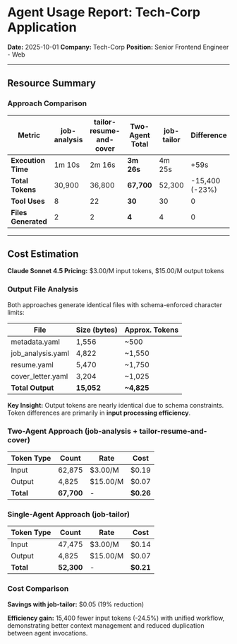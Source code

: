 # Agent Usage Report: Tech-Corp Application

**Date:** 2025-10-01
**Company:** Tech-Corp
**Position:** Senior Frontend Engineer - Web

---

## Resource Summary

### Approach Comparison

| Metric              | job-analysis | tailor-resume-and-cover | **Two-Agent Total** | job-tailor | **Difference** |
| ------------------- | ------------ | ----------------------- | ------------------- | ---------- | -------------- |
| **Execution Time**  | 1m 10s       | 2m 16s                  | **3m 26s**          | 4m 25s     | +59s           |
| **Total Tokens**    | 30,900       | 36,800                  | **67,700**          | 52,300     | -15,400 (-23%) |
| **Tool Uses**       | 8            | 22                      | **30**              | 30         | 0              |
| **Files Generated** | 2            | 2                       | **4**               | 4          | 0              |

---

## Cost Estimation

**Claude Sonnet 4.5 Pricing:** $3.00/M input tokens, $15.00/M output tokens

### Output File Analysis

Both approaches generate identical files with schema-enforced character limits:

| File              | Size (bytes) | Approx. Tokens |
| ----------------- | ------------ | -------------- |
| metadata.yaml     | 1,556        | ~500           |
| job_analysis.yaml | 4,822        | ~1,550         |
| resume.yaml       | 5,470        | ~1,750         |
| cover_letter.yaml | 3,204        | ~1,025         |
| **Total Output**  | **15,052**   | **~4,825**     |

**Key Insight:** Output tokens are nearly identical due to schema constraints. Token differences are primarily in **input processing efficiency**.

### Two-Agent Approach (job-analysis + tailor-resume-and-cover)

| Token Type | Count      | Rate     | Cost      |
| ---------- | ---------- | -------- | --------- |
| Input      | 62,875     | $3.00/M  | $0.19     |
| Output     | 4,825      | $15.00/M | $0.07     |
| **Total**  | **67,700** | -        | **$0.26** |

### Single-Agent Approach (job-tailor)

| Token Type | Count      | Rate     | Cost      |
| ---------- | ---------- | -------- | --------- |
| Input      | 47,475     | $3.00/M  | $0.14     |
| Output     | 4,825      | $15.00/M | $0.07     |
| **Total**  | **52,300** | -        | **$0.21** |

### Cost Comparison

**Savings with job-tailor:** $0.05 (19% reduction)

**Efficiency gain:** 15,400 fewer input tokens (-24.5%) with unified workflow, demonstrating better context management and reduced duplication between agent invocations.
